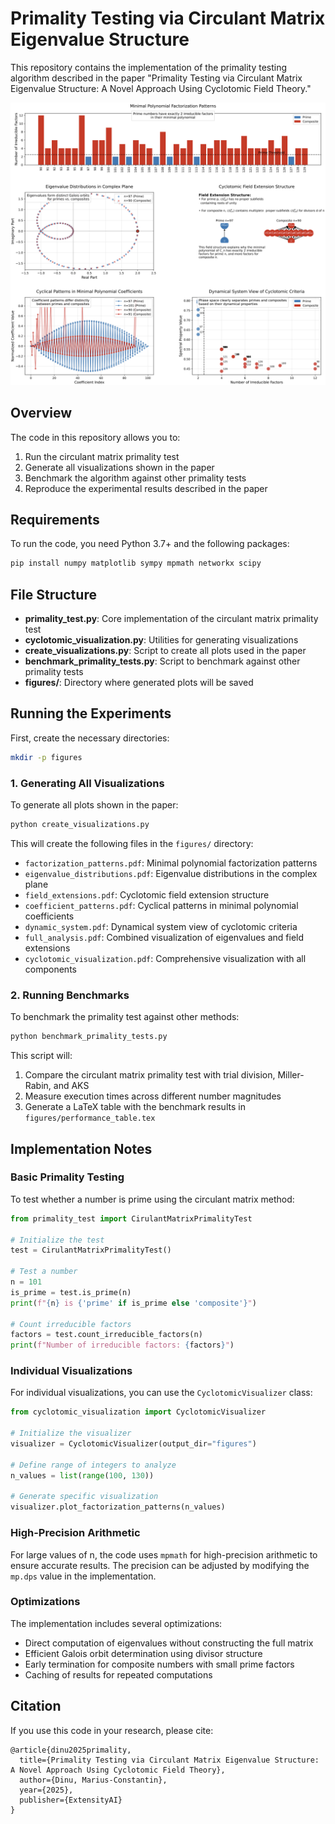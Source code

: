 # Primality Testing via Circulant Matrix Eigenvalue Structure

This repository contains the implementation of the primality testing algorithm described in the paper "Primality Testing via Circulant Matrix Eigenvalue Structure: A Novel Approach Using Cyclotomic Field Theory."

![Cyclotomic Visualization](assets/full_analysis.png)

## Overview

The code in this repository allows you to:
1. Run the circulant matrix primality test
2. Generate all visualizations shown in the paper
3. Benchmark the algorithm against other primality tests
4. Reproduce the experimental results described in the paper

## Requirements

To run the code, you need Python 3.7+ and the following packages:

```bash
pip install numpy matplotlib sympy mpmath networkx scipy
```

## File Structure

- **primality_test.py**: Core implementation of the circulant matrix primality test
- **cyclotomic_visualization.py**: Utilities for generating visualizations
- **create_visualizations.py**: Script to create all plots used in the paper
- **benchmark_primality_tests.py**: Script to benchmark against other primality tests
- **figures/**: Directory where generated plots will be saved

## Running the Experiments

First, create the necessary directories:

```bash
mkdir -p figures
```

### 1. Generating All Visualizations

To generate all plots shown in the paper:

```bash
python create_visualizations.py
```

This will create the following files in the `figures/` directory:
- `factorization_patterns.pdf`: Minimal polynomial factorization patterns
- `eigenvalue_distributions.pdf`: Eigenvalue distributions in the complex plane
- `field_extensions.pdf`: Cyclotomic field extension structure
- `coefficient_patterns.pdf`: Cyclical patterns in minimal polynomial coefficients
- `dynamic_system.pdf`: Dynamical system view of cyclotomic criteria
- `full_analysis.pdf`: Combined visualization of eigenvalues and field extensions
- `cyclotomic_visualization.pdf`: Comprehensive visualization with all components

### 2. Running Benchmarks

To benchmark the primality test against other methods:

```bash
python benchmark_primality_tests.py
```

This script will:
1. Compare the circulant matrix primality test with trial division, Miller-Rabin, and AKS
2. Measure execution times across different number magnitudes
3. Generate a LaTeX table with the benchmark results in `figures/performance_table.tex`

## Implementation Notes

### Basic Primality Testing

To test whether a number is prime using the circulant matrix method:

```python
from primality_test import CirulantMatrixPrimalityTest

# Initialize the test
test = CirulantMatrixPrimalityTest()

# Test a number
n = 101
is_prime = test.is_prime(n)
print(f"{n} is {'prime' if is_prime else 'composite'}")

# Count irreducible factors
factors = test.count_irreducible_factors(n)
print(f"Number of irreducible factors: {factors}")
```

### Individual Visualizations

For individual visualizations, you can use the `CyclotomicVisualizer` class:

```python
from cyclotomic_visualization import CyclotomicVisualizer

# Initialize the visualizer
visualizer = CyclotomicVisualizer(output_dir="figures")

# Define range of integers to analyze
n_values = list(range(100, 130))

# Generate specific visualization
visualizer.plot_factorization_patterns(n_values)
```

### High-Precision Arithmetic

For large values of n, the code uses `mpmath` for high-precision arithmetic to ensure accurate results. The precision can be adjusted by modifying the `mp.dps` value in the implementation.

### Optimizations

The implementation includes several optimizations:
- Direct computation of eigenvalues without constructing the full matrix
- Efficient Galois orbit determination using divisor structure
- Early termination for composite numbers with small prime factors
- Caching of results for repeated computations

## Citation

If you use this code in your research, please cite:

```
@article{dinu2025primality,
  title={Primality Testing via Circulant Matrix Eigenvalue Structure: A Novel Approach Using Cyclotomic Field Theory},
  author={Dinu, Marius-Constantin},
  year={2025},
  publisher={ExtensityAI}
}
```
